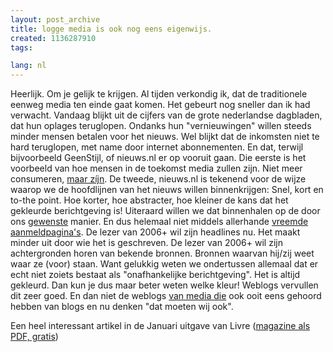 ```yaml
---
layout: post_archive
title: logge media is ook nog eens eigenwijs.
created: 1136287910
tags:

lang: nl
---
```

Heerlijk. Om je gelijk te krijgen. Al tijden verkondig ik, dat de traditionele eenweg media ten einde gaat komen. Het gebeurt nog sneller dan ik had verwacht. Vandaag blijkt uit de cijfers van de grote nederlandse dagbladen, dat hun oplages teruglopen. Ondanks hun "vernieuwingen" willen steeds minder mensen betalen voor het nieuws. Wel blijkt dat de inkomsten niet te hard teruglopen, met name door internet abonnementen. En dat, terwijl bijvoorbeeld GeenStijl, of nieuws.nl er op vooruit gaan. Die eerste is het voorbeeld van hoe mensen in de toekomst media zullen zijn. Niet meer consumeren, [maar zíjn](http://www.oreilly.com/catalog/wemedia/book/index.csp). De tweede, nieuws.nl is tekenend voor de wijze waarop we de hoofdlijnen van het nieuws willen  binnenkrijgen: Snel, kort en to-the point. Hoe korter, hoe abstracter, hoe kleiner de kans dat het gekleurde berichtgeving is! Uiteraard willen we dat binnenhalen op de door ons [gewenste](http://www.nieuws.nl/rss) manier. En dus helemaal niet middels allerhande [vreemde aanmeldpagina's](http://zoek.volkskrant.nl/artikel?text=vlaanderen&FDOC=0&SORT=date&PRD=20y&SEC=%2A&SO=%2A&DAT=%2A&ADOC=8). De lezer van 2006+ wil zijn headlines nu. Het maakt minder uit door wie het is geschreven. De lezer van 2006+ wil zijn achtergronden horen van bekende bronnen. Bronnen waarvan hij/zij weet waar ze (voor) staan. Want gelukkig weten we ondertussen allemaal dat er echt niet zoiets bestaat als "onafhankelijke berichtgeving". Het is altijd gekleurd. Dan kun je dus maar beter weten welke kleur! Weblogs vervullen dit zeer goed. En dan niet de weblogs [van media die](http://www.volkskrantblog.nl/pub/blogs/blog.php?uid=3008) ook ooit eens gehoord hebben van blogs en nu denken "dat moeten wij ook".

Een heel interessant artikel in de Januari uitgave van Livre ([magazine als PDF, gratis](http://www.livre.nl/option,com_docman/task,doc_download/gid,66/))
